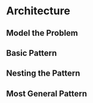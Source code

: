# Architecture

## Model the Problem

## Basic Pattern

## Nesting the Pattern

## Most General Pattern
